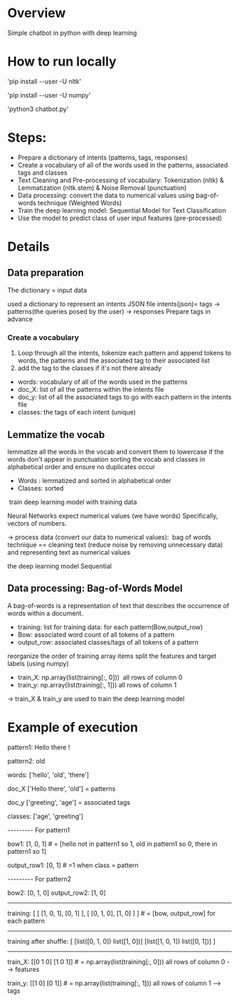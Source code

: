 # Overview
Simple chatbot in python with deep learning

# How to run locally
'pip install --user -U nltk'

'pip install --user -U numpy'

'python3 chatbot.py'


# Steps:

- Prepare a dictionary  of intents (patterns, tags, responses)
- Create a vocabulary of all of the words used in the patterns, associated tags and classes
- Text Cleaning and Pre-processing of vocabulary: Tokenization (nltk) & Lemmatization (nltk.stem) & Noise Removal (punctuation)
- Data processing: convert the data to numerical values using bag-of-words technique (Weighted Words)
- Train the deep learning model: Sequential Model for Text Classification
- Use the model to predict class of user input features (pre-processed)



# Details

## Data preparation

The dictionary = input data

used a dictionary to represent an intents JSON file
intents(json)= tags -> patterns(the queries posed by the user) -> responses
 Prepare tags in advance 

### Create a vocabulary 

1. Loop through all the intents, tokenize each pattern and append tokens to words, the patterns and the associated tag to their associated list
2. add the tag to the classes if it's not there already 


* words: vocabulary of all of the words used in the patterns
* doc_X: list of all the patterns within the intents file
* doc_y: list of all the associated tags to go with each pattern in the intents file
* classes: the tags of each intent (unique)

## Lemmatize the vocab

lemmatize all the words in the vocab and convert them to lowercase if the words don't appear in punctuation
sorting the vocab and classes in alphabetical order and ensure no duplicates occur


* Words : lemmatized and sorted in alphabetical order
* Classes: sorted


 train deep learning model with training data

Neural Networks expect numerical values (we have words) Specifically, vectors of numbers.

-> process data (convert our data to numerical values):  bag of words technique == cleaning text (reduce noise by removing unnecessary data) and representing text as numerical values

the deep learning model
Sequential


## Data processing: Bag-of-Words Model

A bag-of-words is a representation of text that describes the occurrence of words within a document.


* training: list for training data: for each pattern(Bow,output_row)
* Bow: associated word count of all tokens of a pattern
* output_row: associated classes/tags of all tokens of a pattern 

reorganize the order of training array items
split the features and target labels (using numpy)

* train_X: np.array(list(training[:, 0]))  all rows of column 0
* train_y: np.array(list(training[:, 1])) all rows of column 1

-> train_X & train_y are used to train the deep learning model 


# Example of execution

pattern1: Hello there !

pattern2: old

words: ['hello', 'old', 'there']

doc_X ['Hello there', 'old'] = patterns

doc_y ['greeting', 'age'] = associated tags

classes: ['age', 'greeting']

--------- For pattern1

bow1: [1, 0, 1] # = [hello not in pattern1 so 1, old in pattern1 so 0, there in pattern1 so 1]

output_row1: [0, 1] # =1 when class = pattern


--------- For pattern2

bow2: [0, 1, 0]
output_row2: [1, 0]

---------

training: [ [ [1, 0, 1], [0, 1] ], [ [0, 1, 0], [1, 0] ] ] # = [bow, output_row] for each pattern

---------

training after shuffle: [
						 [list([0, 1, 0]) list([1, 0])]
						 [list([1, 0, 1]) list([0, 1])]
						 								]

---------

train_X: [[0 1 0]
 		  [1 0 1]]  # = np.array(list(training[:, 0])) all rows of column 0 --> features

train_y: [[1 0]
 		  [0 1]]	# = np.array(list(training[:, 1])) all rows of column 1 --> tags




